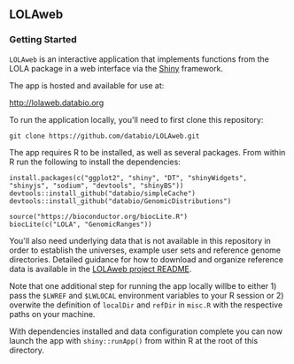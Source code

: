 ## LOLAweb

### Getting Started

`LOLAweb` is an interactive application that implements functions from the LOLA package in a web interface via the [Shiny](https://shiny.rstudio.com/) framework.

The app is hosted and available for use at:

<http://lolaweb.databio.org>

To run the application locally, you'll need to first clone this repository:

```
git clone https://github.com/databio/LOLAweb.git
```

The app requires R to be installed, as well as several packages. From within R run the following to install the dependencies:

```
install.packages(c("ggplot2", "shiny", "DT", "shinyWidgets", "shinyjs", "sodium", "devtools", "shinyBS"))
devtools::install_github("databio/simpleCache")
devtools::install_github("databio/GenomicDistributions")

source("https://bioconductor.org/biocLite.R")
biocLite(c("LOLA", "GenomicRanges"))
```

You'll also need underlying data that is not available in this repository in order to establish the universes, example user sets and reference genome directories. Detailed guidance for how to download and organize reference data is available in the [LOLAweb project README](https://github.com/databio/lolaweb/#readme).

Note that one additional step for running the app locally willbe to either 1) pass the `$LWREF` and `$LWLOCAL` environment variables to your R session or 2) overwite the definition of `localDir` and `refDir` in `misc.R` with the respective paths on your machine.

With dependencies installed and data configuration complete you can now launch the app with `shiny::runApp()` from within R at the root of this directory.